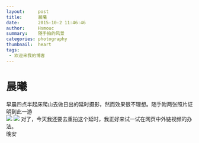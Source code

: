```yaml
---
layout:     post
title:      晨曦							
date:       2015-10-2 11:46:46
author:     Hsmouc
summary:    随手拍的风景			
categories: photography		
thumbnail:  heart
tags:
 - 欢迎来我的博客
---
```

<h1>晨曦</h1>
<p>早晨四点半起床爬山去做日出的延时摄影，然而效果很不理想。随手附两张照片证明到此一游<br/>
<img src="http://ww4.sinaimg.cn/mw690/005WMcFzjw1ewn7ys7uqlj31kw11xnb1.jpg">
<img src="http://ww1.sinaimg.cn/mw690/005WMcFzjw1ewn7ytpzctj31kw11x7h7.jpg">
对了，今天我还要去重拍这个延时，我正好来试一试在网页中外链视频的办法。<br/>
晚安
</p>
